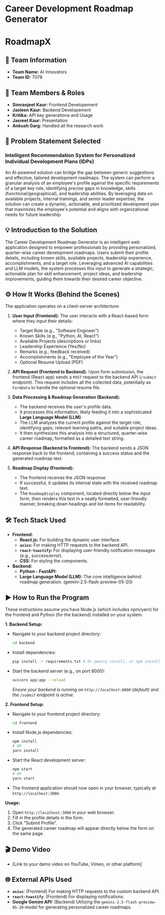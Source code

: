 # Career Development Roadmap Generator
# RoadmapX

## 🚀 Team Information

* **Team Name:** AI Innovators
* **Team ID:** T078

## 👥 Team Members & Roles

* **Simranjeet Kaur:** Frontend Developement
* **Jasleen Kaur:** Backend Developement
* **Kritika:** API key generationa and Usage
* **Jasreet Kaur:**  Presentation 
* **Ankush Garg:** Handled all the research work


## 🎯 Problem Statement Selected
### Intelligent Recommendation System for Personalized Individual Development Plans (IDPs)
An AI-powered solution can bridge the gap between generic suggestions and effective, tailored development roadmaps. The system can perform a granular analysis of an employee's profile against the specific requirements of a target key role, identifying precise gaps in knowledge, skills (functional/geographical), and leadership abilities. By leveraging data on available projects, internal trainings, and senior leader expertise, the solution can create a dynamic, actionable, and prioritized development plan that maximizes the employee's potential and aligns with organizational needs for future leadership.

## 💡 Introduction to the Solution

The Career Development Roadmap Generator is an intelligent web application designed to empower professionals by providing personalized, quarter-wise career development roadmaps. Users submit their profile details, including known skills, available projects, leadership experience, accomplishments, and a target role. Leveraging advanced AI capabilities and LLM models, the system processes this input to generate a strategic, actionable plan for skill enhancement, project ideas, and leadership improvements, guiding them towards their desired career objective.

## ⚙️ How It Works (Behind the Scenes)

The application operates on a client-server architecture:

1.  **User Input (Frontend):** The user interacts with a React-based form where they input their details:
    * Target Role (e.g., "Software Engineer")
    * Known Skills (e.g., "Python, AI, React")
    * Available Projects (descriptions or links)
    * Leadership Experience (Yes/No)
    * Remarks (e.g., feedback received)
    * Accomplishments (e.g., "Employee of the Year")
    * Optional Resume Upload (PDF)

2.  **API Request (Frontend to Backend):** Upon form submission, the frontend (React app) sends a `POST` request to the backend API (`/submit` endpoint). This request includes all the collected data, potentially as `FormData` to handle the optional resume file.

3.  **Data Processing & Roadmap Generation (Backend):**
    * The backend receives the user's profile data.
    * It processes this information, likely feeding it into a sophisticated **Large Language Model (LLM)**.
    * The LLM analyzes the current profile against the target role, identifying gaps, relevant learning paths, and suitable project ideas.
    * It then synthesizes this analysis into a structured, quarter-wise career roadmap, formatted as a detailed text string.

4.  **API Response (Backend to Frontend):** The backend sends a JSON response back to the frontend, containing a success status and the generated roadmap text.

5.  **Roadmap Display (Frontend):**
    * The frontend receives the JSON response.
    * If successful, it updates its internal state with the received roadmap text.
    * The `RoadmapDisplay` component, located directly below the input form, then renders this text in a neatly formatted, user-friendly manner, breaking down headings and list items for readability.

## 🛠️ Tech Stack Used

* **Frontend:**
    * **React.js:** For building the dynamic user interface.
    * **`axios`:** For making HTTP requests to the backend API.
    * **`react-toastify`:** For displaying user-friendly notification messages (e.g., success/error).
    * **CSS:** For styling the components.
* **Backend:**
    * **Python - FastAPI:** 
    * **Large Language Model (LLM):** The core intelligence behind roadmap generation. (gemini-2.5-flash-preview-05-20)

## ▶️ How to Run the Program

These instructions assume you have Node.js (which includes npm/yarn) for the frontend and Python (for the backend) installed on your system.

**1. Backend Setup:**

* Navigate to your backend project directory:
    ```bash
    cd backend
    ```
* Install dependencies:
    ```bash
    pip install -r requirements.txt # Or poetry install, or npm install if Node.js backend
    ```
* Start the backend server (e.g., on port 8000):
    ```bash
    uvicorn app:app --reload
    ```
    *Ensure your backend is running on `http://localhost:8000` (default) and the `/submit` endpoint is active.*

**2. Frontend Setup:**

* Navigate to your frontend project directory:
    ```bash
    cd frontend
    ```
* Install Node.js dependencies:
    ```bash
    npm install
    # OR
    yarn install
    ```
* Start the React development server:
    ```bash
    npm start
    # OR
    yarn start
    ```
* The frontend application should now open in your browser, typically at `http://localhost:3000`.

**Usage:**

1.  Open `http://localhost:3000` in your web browser.
2.  Fill in the profile details in the form.
3.  Click "Submit Profile".
4.  The generated career roadmap will appear directly below the form on the same page.

## 🎬 Demo Video

* [Link to your demo video on YouTube, Vimeo, or other platform]

## 🌐 External APIs Used

* **`axios`**: (Frontend) For making HTTP requests to the custom backend API.
* **`react-toastify`**: (Frontend) For displaying notifications.
* **Google Gemini API:** (Backend) Utilizing the `gemini-2.5-flash-preview-05-20` model for generating personalized career roadmaps.
